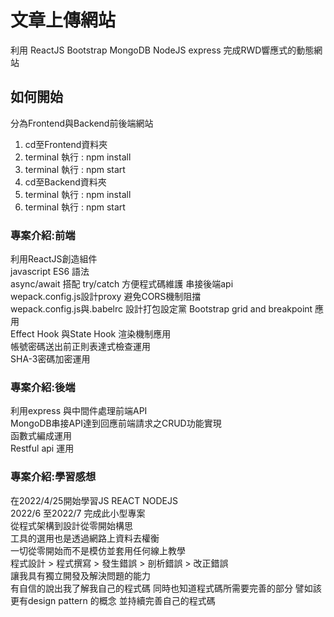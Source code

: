 # 文章上傳網站

利用 ReactJS Bootstrap MongoDB NodeJS express 完成RWD響應式的動態網站  

## 如何開始

分為Frontend與Backend前後端網站  
1. cd至Frontend資料夾  
2. terminal 執行 : npm install   
3. terminal 執行 : npm start   
4. cd至Backend資料夾  
5. terminal 執行 : npm install   
6. terminal 執行 : npm start   


### 專案介紹:前端  

利用ReactJS創造組件  
javascript ES6 語法  
async/await 搭配 try/catch 方便程式碼維護 串接後端api  
wepack.config.js設計proxy 避免CORS機制阻擋  
wepack.config.js與.babelrc 設計打包設定黨
Bootstrap grid and breakpoint 應用  
Effect Hook 與State Hook 渲染機制應用  
帳號密碼送出前正則表達式檢查運用  
SHA-3密碼加密運用  


### 專案介紹:後端  

利用express 與中間件處理前端API  
MongoDB串接API達到回應前端請求之CRUD功能實現  
函數式編成運用  
Restful api 運用  

### 專案介紹:學習感想
在2022/4/25開始學習JS REACT NODEJS  
2022/6 至2022/7 完成此小型專案  
從程式架構到設計從零開始構思  
工具的選用也是透過網路上資料去權衡  
一切從零開始而不是模仿並套用任何線上教學  
程式設計 > 程式撰寫 > 發生錯誤 > 剖析錯誤 > 改正錯誤  
讓我具有獨立開發及解決問題的能力  
有自信的說出我了解我自己的程式碼
同時也知道程式碼所需要完善的部分
譬如該更有design pattern 的概念
並持續完善自己的程式碼


